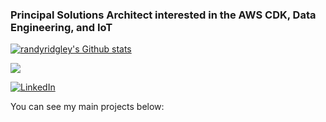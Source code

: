 ### Principal Solutions Architect interested in the AWS CDK, Data Engineering, and IoT

[![randyridgley's Github stats](https://github-readme-stats.vercel.app/api?username=randyridgley)](https://github.com/anuraghazra/github-readme-stats)

<img align="center" src="https://cdk-stats.vercel.app/api?username=randyridgley"/>

<a href="https://www.linkedin.com/in/randyridgley/"><img alt="LinkedIn" src="https://img.shields.io/badge/linkedin%20-%230077B5.svg?&style=for-the-badge&logo=linkedin&logoColor=white"/></a>

You can see my main projects below:

<!--
**randyridgley/randyridgley** is a ✨ _special_ ✨ repository because its `README.md` (this file) appears on your GitHub profile.

Here are some ideas to get you started:

- 🔭 I’m currently working on ...
- 🌱 I’m currently learning ...
- 👯 I’m looking to collaborate on ...
- 🤔 I’m looking for help with ...
- 💬 Ask me about ...
- 📫 How to reach me: ...
- 😄 Pronouns: ...
- ⚡ Fun fact: ...
-->

